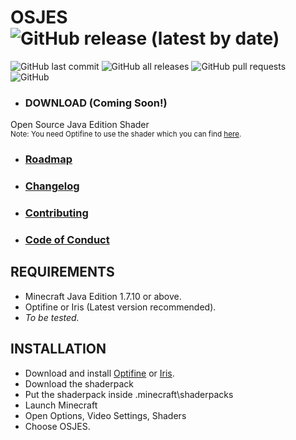 # OSJES ![GitHub release (latest by date)](https://img.shields.io/github/v/release/Safuan12616/OSJES-minecraft-java-edition-shader)
![GitHub last commit](https://img.shields.io/github/last-commit/Safuan12616/OSJES-minecraft-java-edition-shader)
![GitHub all releases](https://img.shields.io/github/downloads/Safuan12616/OSJES-minecraft-java-edition-shader/total)
![GitHub pull requests](https://img.shields.io/github/issues-pr/Safuan12616/OSJES-minecraft-java-edition-shader)
![GitHub](https://img.shields.io/github/license/Safuan12616/OSJES-minecraft-java-edition-shader)
<br>

- ### DOWNLOAD (Coming Soon!)

Open Source Java Edition Shader <br>
<sub>Note: You need Optifine to use the shader which you can find [here](https://www.optifine.net/home).</sub>

- ### [Roadmap](https://github.com/Safuan12616/OSJES-minecraft-java-edition-shader/blob/main/.github/docs/ROADMAP.md)
- ### [Changelog](https://github.com/Safuan12616/OSJES-minecraft-java-edition-shader/blob/main/.github/docs/CHANGELOG.md)
- ### [Contributing](https://github.com/Safuan12616/OSJES-minecraft-java-edition-shader/blob/main/.github/docs/CONTRIBUTING.md)
- ### [Code of Conduct](https://github.com/Safuan12616/OSJES-minecraft-java-edition-shader/blob/main/.github/docs/CODE_OF_CONDUCT.md)

## REQUIREMENTS
- Minecraft Java Edition 1.7.10 or above.
- Optifine or Iris (Latest version recommended).
- *To be tested.*

## INSTALLATION
- Download and install [Optifine](https://www.optifine.net/home) or [Iris](https://irisshaders.dev/).
- Download the shaderpack
- Put the shaderpack inside .minecraft\shaderpacks
- Launch Minecraft
- Open Options, Video Settings, Shaders
- Choose OSJES.
